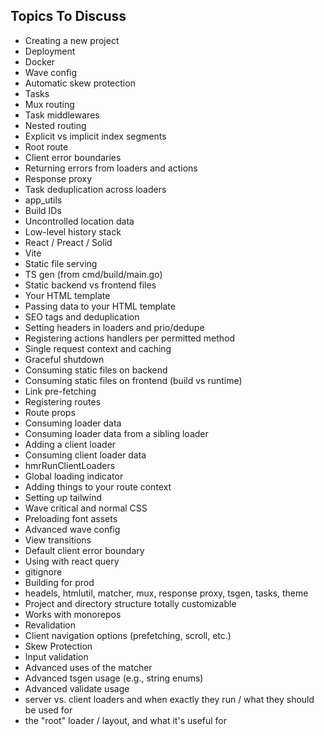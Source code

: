 ## Topics To Discuss

- Creating a new project
- Deployment
- Docker
- Wave config
- Automatic skew protection
- Tasks
- Mux routing
- Task middlewares
- Nested routing
- Explicit vs implicit index segments
- Root route
- Client error boundaries
- Returning errors from loaders and actions
- Response proxy
- Task deduplication across loaders
- app_utils
- Build IDs
- Uncontrolled location data
- Low-level history stack
- React / Preact / Solid
- Vite
- Static file serving
- TS gen (from cmd/build/main.go)
- Static backend vs frontend files
- Your HTML template
- Passing data to your HTML template
- SEO tags and deduplication
- Setting headers in loaders and prio/dedupe
- Registering actions handlers per permitted method
- Single request context and caching
- Graceful shutdown
- Consuming static files on backend
- Consuming static files on frontend (build vs runtime)
- Link pre-fetching
- Registering routes
- Route props
- Consuming loader data
- Consuming loader data from a sibling loader
- Adding a client loader
- Consuming client loader data
- hmrRunClientLoaders
- Global loading indicator
- Adding things to your route context
- Setting up tailwind
- Wave critical and normal CSS
- Preloading font assets
- Advanced wave config
- View transitions
- Default client error boundary
- Using with react query
- gitignore
- Building for prod
- headels, htmlutil, matcher, mux, response proxy, tsgen, tasks, theme
- Project and directory structure totally customizable
- Works with monorepos
- Revalidation
- Client navigation options (prefetching, scroll, etc.)
- Skew Protection
- Input validation
- Advanced uses of the matcher
- Advanced tsgen usage (e.g., string enums)
- Advanced validate usage
- server vs. client loaders and when exactly they run / what they should be used
  for
- the "root" loader / layout, and what it's useful for
